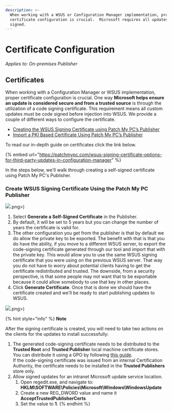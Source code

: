 ```yaml
---
description: >-
  When working with a WSUS or Configuration Manager implementation, proper
  certificate configuration is crucial.  Microsoft requires all updates to be
  signed.
---
```


# Certificate Configuration

_Applies to: On-premises Publisher_

## Certificates

When working with a Configuration Manager or WSUS implementation, proper certificate configuration is crucial. One way **Microsoft helps ensure an update is considered secure and from a trusted source** is through the utilization of a code signing certificate. This requirement means all custom updates must be code signed before injection into WSUS. We provide a couple of different ways to configure the certificate.&#x20;

* [Creating the WSUS Signing Certificate using Patch My PC’s Publisher](https://patchmypc.com/wsus-signing-certificate-options-for-third-party-updates-in-configuration-manager#topic4)
* [Import a PKI Based Certificate Using Patch My PC’s Publisher](https://patchmypc.com/wsus-signing-certificate-options-for-third-party-updates-in-configuration-manager#topic5)

&#x20;To read our in-depth guide on certificates click the link below.

{% embed url="https://patchmypc.com/wsus-signing-certificate-options-for-third-party-updates-in-configuration-manager" %}

In the steps below, we'll walk through creating a self-signed certificate using Patch My PC's Publisher.

### Create WSUS Signing Certificate Using the Patch My PC Publisher

![](../../_images/image%20%281213).png>)

1. &#x20;Select **Generate a Self-Signed Certificate** in the Publisher.
2. &#x20;By default, it will be set to 5 years but you can change the number of years the certificate is valid for.&#x20;
3. The other configuration you get from the publisher is that by default we do allow the private key to be exported. The benefit with that is that you do have the ability, if you move to a different WSUS server, to export the code-signing certificate generated through our tool and import that with the private key. This would allow you to use the same WSUS signing certificate that you were using on the previous WSUS server. That way you do not have to worry about potential clients having to get the certificate redistributed and trusted. The downside, from a security perspective, is that some people may not want that to be exportable because it could allow somebody to use that key in other places.
4. Click **Generate Certificate**. Once that is done we should have the certificate created and we'll be ready to start publishing updates to WSUS.&#x20;

![](../../_images/image%20%281086).png>)

{% hint style="info" %}
**Note**

After the signing certificate is created, you will need to take two actions on the clients for the updates to install successfully:

1. The generated code-signing certificate needs to be distributed to the **Trusted Root** and **Trusted Publisher** local machine certificate stores. You can distribute it using a GPO by following [this guide](https://patchmypc.com/how-to-deploy-the-wsus-signing-certificate-for-third-party-software-updates#topic2).\
   If the code-signing certificate was issued from an internal Certification Authority, the certificate needs to be installed in the **Trusted Publishers** store only.
2. Allow signed updates for an intranet Microsoft update service location.
   1. Open regedit.exe, and navigate to: **HKLM\SOFTWARE\Policies\Microsoft\Windows\WindowsUpdate**
   2. Create a new REG\_DWORD value and name it **AcceptTrustedPublisherCerts**
   3. Set the value to **1**.
{% endhint %}
